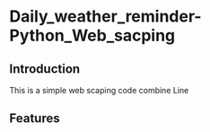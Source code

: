 # Daily_weather_reminder-Python_Web_sacping

## Introduction
This is a simple web scaping code combine Line 

## Features
